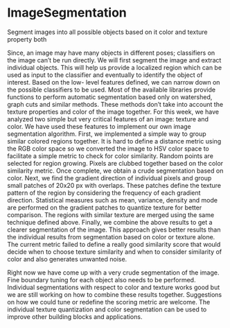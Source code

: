 # ImageSegmentation
Segment images into all possible objects based on it color and texture property both

<idea>

Since, an image 
may have many objects in different poses; classifiers on the image can’t be run 
directly.  We  will  first  segment  the  image  and  extract  individual  objects.  This 
will  help  us  provide  a  localized  region  which  can  be  used  as  input  to  the 
classifier  and  eventually  to  identify  the  object  of  interest.  Based  on  the  low-
level  features  defined,  we  can  narrow  down  on  the  possible  classifiers  to  be 
used. 
Most   of   the   available   libraries   provide   functions   to   perform   automatic 
segmentation based only on watershed, graph cuts and similar methods. These 
methods don’t take into account the texture properties and color of the image 
together. For this week, we have analyzed two simple but very critical features 
of an image: texture and color. We have used these features to implement our 
own image segmentation algorithm. 
First, we implemented a simple way to group similar colored regions together. 
It  is  hard  to  define  a  distance  metric  using  the  RGB  color  space  so  we 
converted the image to HSV color space to facilitate a simple metric to check 
for color similarity. Random points are selected for region growing. Pixels are 
clubbed  together  based  on  the  color  similarity  metric.  Once  complete,  we 
obtain a crude segmentation based on color. 
Next,  we  find  the  gradient  direction  of  individual  pixels  and  group  small 
patches of 20x20 px with overlaps. These patches define the texture pattern of 
the region by considering the frequency of each gradient direction. Statistical 
measures  such  as  mean,  variance,  density  and  mode  are  performed  on  the 
gradient patches to quantize texture for better comparison. The regions with 
similar texture are merged using the same technique defined above. 
Finally,  we  combine  the  above  results  to  get  a  clearer  segmentation  of  the 
image.  This  approach  gives  better  results  than  the  individual  results  from 
segmentation  based  on  color  or  texture  alone.  The  current  metric  failed  to 
define a really good similarity score that would decide when to choose texture 
similarity   and   when   to   consider   similarity   of   color   and   also   generates 
unwanted noise.

Right now we have come up with a very crude segmentation of the image. Fine 
boundary tuning for each object also needs to be performed.  
Individual  segmentations  with  respect  to  color  and  texture  works  good  but 
we are still working on how to combine these results together.  Suggestions 
on how we could tune or redefine the scoring metric are welcome. 
The  individual  texture  quantization  and  color  segmentation  can  be  used  to 
improve other building blocks and applications. 


<This is a part of an ongoing project and the output results are not optimal yet>
